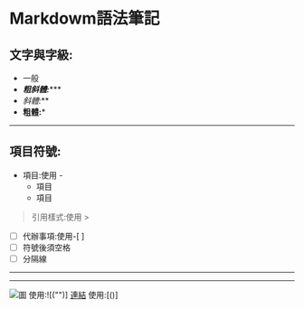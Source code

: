 # Markdowm語法筆記

##  文字與字級:
- 一般
- ***粗斜體:******
- *斜體:***
- **粗體:***
***
## 項目符號:
- 項目:使用 -
    - 項目
    - 項目
    
> 引用樣式:使用 >


-[ ] 代辦事項:使用-[ ]
-[ ] 符號後須空格
-[ ] 分隔線

***
___
![圖](R "icon") 使用:![("")]
[連結](https://www.letswrite.tw/markdown/) 使用:[()]
